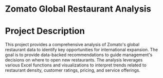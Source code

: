 # Zomato Global Restaurant Analysis

# Project Description

This project provides a comprehensive analysis of Zomato's global restaurant data to identify key opportunities for international expansion. The goal is to provide data-backed recommendations to guide management's decisions on where to open new restaurants. The analysis leverages various Excel functions and visualizations to interpret trends related to restaurant density, customer ratings, pricing, and service offerings.
